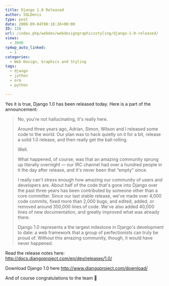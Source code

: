 ```yaml
---
title: Django 1.0 Released
author: SQLDenis
type: post
date: 2008-09-04T00:18:26+00:00
ID: 128
url: /index.php/webdev/webdesigngraphicsstyling/django-1-0-released/
views:
  - 3940
rp4wp_auto_linked:
  - 1
categories:
  - Web Design, Graphics and Styling
tags:
  - django
  - jython
  - orm
  - python

---
```

Yes it is true, Django 1.0 has been released today. Here is a part of the announcement:

> No, you're not hallucinating, it's really here.
> 
> Around three years ago, Adrian, Simon, Wilson and I released some code to the world. Our plan was to hack quietly on it for a bit, release a solid 1.0 release, and then really get the ball rolling.
> 
> Well.
> 
> What happened, of course, was that an amazing community sprung up literally overnight — our IRC channel had over a hundred people in it the day after release, and it's never been that “empty” since.
> 
> I really can't stress enough how amazing our community of users and developers are. About half of the code that's gone into Django over the past three years has been contributed by someone other than a core committer. Since our last stable release, we've made over 4,000 code commits, fixed more than 2,000 bugs, and edited, added, or removed around 350,000 lines of code. We've also added 40,000 lines of new documentation, and greatly improved what was already there.
> 
> Django 1.0 represents a the largest milestone in Django's development to date: a web framework that a group of perfectionists can truly be proud of. Without this amazing community, though, it would have never happened.

Read the release notes here: http://docs.djangoproject.com/en/dev/releases/1.0/

Download Django 1.0 here http://www.djangoproject.com/download/

And of course congratulations to the team 🙂